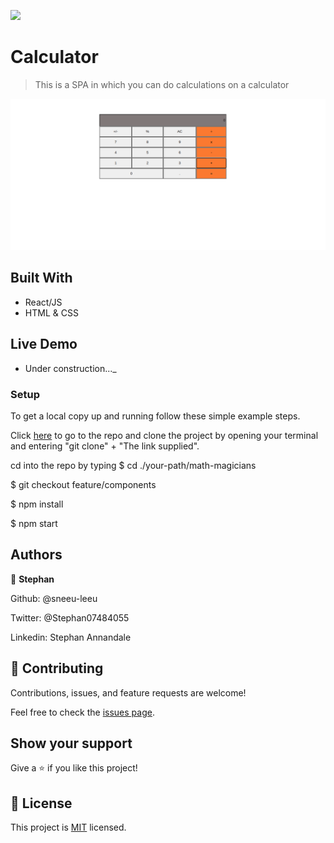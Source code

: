 ![](https://img.shields.io/badge/Microverse-blueviolet)

# Calculator

> This is a SPA in which you can do calculations on a calculator

![screenshot](./img/scree-shot.png)


## Built With

- React/JS
- HTML & CSS

## Live Demo

- Under construction..._

### Setup

To get a local copy up and running follow these simple example steps.

Click [here](https://github.com/sneeu-leeu/math-magicians) to go to the repo and clone the project by opening your terminal and entering "git clone" + "The link supplied".

cd into the repo by typing
$ cd ./your-path/math-magicians

$ git checkout feature/components

$ npm install

$ npm start

## Authors

👤 **Stephan**

Github: @sneeu-leeu

Twitter: @Stephan07484055

Linkedin: Stephan Annandale

## 🤝 Contributing

Contributions, issues, and feature requests are welcome!

Feel free to check the [issues page](https://github.com/sneeu-leeu/To-Do-List/issues/4).

## Show your support

Give a ⭐️ if you like this project!

## 📝 License

This project is [MIT](https://opensource.org/licenses/MIT) licensed.
